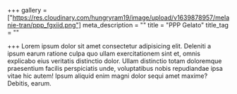 +++
gallery = ["https://res.cloudinary.com/hungryram19/image/upload/v1639878957/melanie-tran/ppp_fgxiid.png"]
meta_description = ""
title = "PPP Gelato"
title_tag = ""

+++
Lorem ipsum dolor sit amet consectetur adipisicing elit. Deleniti a ipsum earum ratione culpa quo ullam exercitationem sint et, omnis explicabo eius veritatis distinctio dolor. Ullam distinctio totam doloremque praesentium facilis perspiciatis unde, voluptatibus nobis repudiandae ipsa vitae hic autem! Ipsum aliquid enim magni dolor sequi amet maxime? Debitis, earum.